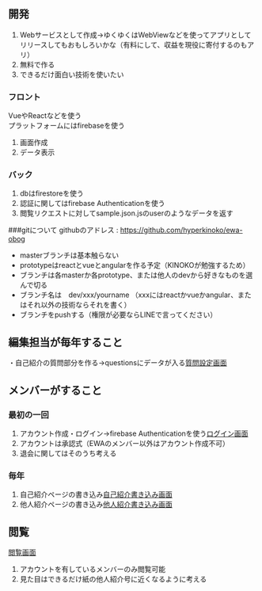 ## 開発
1. Webサービスとして作成→ゆくゆくはWebViewなどを使ってアプリとしてリリースしてもおもしろいかな（有料にして、収益を現役に寄付するのもアリ）
2. 無料で作る
3. できるだけ面白い技術を使いたい

### フロント
VueやReactなどを使う  
プラットフォームにはfirebaseを使う

1. 画面作成
2. データ表示

### バック
1. dbはfirestoreを使う
2. 認証に関してはfirebase Authenticationを使う
3. 閲覧リクエストに対してsample.json.jsのuserのようなデータを返す


###gitについて
githubのアドレス : https://github.com/hyperkinoko/ewa-obog

* masterブランチは基本触らない
* prototypeはreactとvueとangularを作る予定（KINOKOが勉強するため）
* ブランチは各masterか各prototype、または他人のdevから好きなものを選んで切る
* ブランチ名は　dev/xxx/yourname （xxxにはreactかvueかangular、またはそれ以外の技術ならそれを書く）
* ブランチをpushする（権限が必要ならLINEで言ってください）


## 編集担当が毎年すること
・自己紹介の質問部分を作る→questionsにデータが入る[質問設定画面]()


## メンバーがすること

### 最初の一回
1. アカウント作成・ログイン→firebase Authenticationを使う[ログイン画面]()
2. アカウントは承認式（EWAのメンバー以外はアカウント作成不可）
3. 退会に関してはそのうち考える

### 毎年
1. 自己紹介ページの書き込み[自己紹介書き込み画面]()
2. 他人紹介ページの書き込み[他人紹介書き込み画面]()


## 閲覧
[閲覧画面]()
1. アカウントを有しているメンバーのみ閲覧可能
2. 見た目はできるだけ紙の他人紹介号に近くなるように考える
